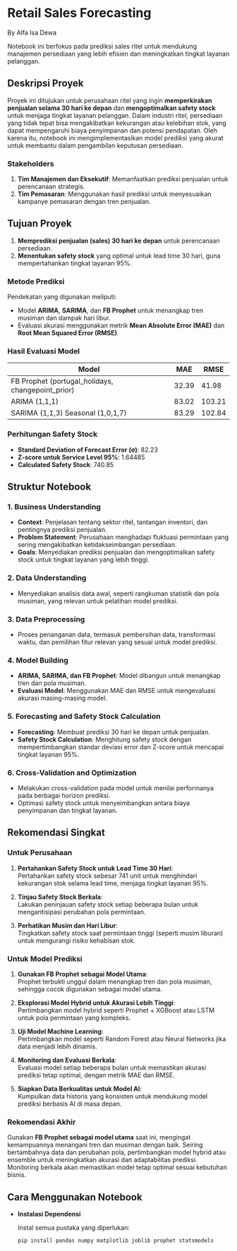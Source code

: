 # Retail Sales Forecasting
By Alfa Isa Dewa


Notebook ini berfokus pada prediksi sales ritel untuk mendukung manajemen persediaan yang lebih efisien dan meningkatkan tingkat layanan pelanggan.

## Deskripsi Proyek

Proyek ini ditujukan untuk perusahaan ritel yang ingin **memperkirakan penjualan selama 30 hari ke depan** dan **mengoptimalkan safety stock** untuk menjaga tingkat layanan pelanggan. Dalam industri ritel, persediaan yang tidak tepat bisa mengakibatkan kekurangan atau kelebihan stok, yang dapat mempengaruhi biaya penyimpanan dan potensi pendapatan. Oleh karena itu, notebook ini mengimplementasikan model prediksi yang akurat untuk membantu dalam pengambilan keputusan persediaan.

### Stakeholders

1. **Tim Manajemen dan Eksekutif**: Memanfaatkan prediksi penjualan untuk perencanaan strategis.
2. **Tim Pemasaran**: Menggunakan hasil prediksi untuk menyesuaikan kampanye pemasaran dengan tren penjualan.

## Tujuan Proyek

1. **Memprediksi penjualan (sales) 30 hari ke depan** untuk perencanaan persediaan.
2. **Menentukan safety stock** yang optimal untuk lead time 30 hari, guna mempertahankan tingkat layanan 95%.

### Metode Prediksi

Pendekatan yang digunakan meliputi:
- Model **ARIMA**, **SARIMA**, dan **FB Prophet** untuk menangkap tren musiman dan dampak hari libur.
- Evaluasi akurasi menggunakan metrik **Mean Absolute Error (MAE)** dan **Root Mean Squared Error (RMSE)**.

### Hasil Evaluasi Model

| Model                                                     | MAE       | RMSE      |
|-----------------------------------------------------------|-----------|-----------|
| FB Prophet (portugal_holidays, changepoint_prior)         | 32.39     | 41.98     |
| ARIMA (1,1,1)                                             | 83.02     | 103.21    |
| SARIMA (1,1,3) Seasonal (1,0,1,7)                         | 83.29     | 102.84    |


### Perhitungan Safety Stock

- **Standard Deviation of Forecast Error (σ)**: 82.23
- **Z-score untuk Service Level 95%**: 1.64485
- **Calculated Safety Stock**: 740.85

## Struktur Notebook

### 1. Business Understanding

   - **Context**: Penjelasan tentang sektor ritel, tantangan inventori, dan pentingnya prediksi penjualan.
   - **Problem Statement**: Perusahaan menghadapi fluktuasi permintaan yang sering mengakibatkan ketidakseimbangan persediaan.
   - **Goals**: Menyediakan prediksi penjualan dan mengoptimalkan safety stock untuk tingkat layanan yang lebih tinggi.

### 2. Data Understanding

   - Menyediakan analisis data awal, seperti rangkuman statistik dan pola musiman, yang relevan untuk pelatihan model prediksi.

### 3. Data Preprocessing

   - Proses penanganan data, termasuk pembersihan data, transformasi waktu, dan pemilihan fitur relevan yang sesuai untuk model prediksi.

### 4. Model Building

   - **ARIMA, SARIMA, dan FB Prophet**: Model dibangun untuk menangkap tren dan pola musiman.
   - **Evaluasi Model**: Menggunakan MAE dan RMSE untuk mengevaluasi akurasi masing-masing model.

### 5. Forecasting and Safety Stock Calculation

   - **Forecasting**: Membuat prediksi 30 hari ke depan untuk penjualan.
   - **Safety Stock Calculation**: Menghitung safety stock dengan mempertimbangkan standar deviasi error dan Z-score untuk mencapai tingkat layanan 95%.

### 6. Cross-Validation and Optimization

   - Melakukan cross-validation pada model untuk menilai performanya pada berbagai horizon prediksi.
   - Optimasi safety stock untuk menyeimbangkan antara biaya penyimpanan dan tingkat layanan.

## Rekomendasi Singkat

### **Untuk Perusahaan**

1. **Pertahankan Safety Stock untuk Lead Time 30 Hari**:  
   Pertahankan safety stock sebesar 741 unit untuk menghindari kekurangan stok selama lead time, menjaga tingkat layanan 95%.

2. **Tinjau Safety Stock Berkala**:  
   Lakukan peninjauan safety stock setiap beberapa bulan untuk mengantisipasi perubahan pola permintaan.

3. **Perhatikan Musim dan Hari Libur**:  
   Tingkatkan safety stock saat permintaan tinggi (seperti musim liburan) untuk mengurangi risiko kehabisan stok.

### **Untuk Model Prediksi**

1. **Gunakan FB Prophet sebagai Model Utama**:  
   Prophet terbukti unggul dalam menangkap tren dan pola musiman, sehingga cocok digunakan sebagai model utama.

2. **Eksplorasi Model Hybrid untuk Akurasi Lebih Tinggi**:  
   Pertimbangkan model hybrid seperti Prophet + XGBoost atau LSTM untuk pola permintaan yang kompleks.

3. **Uji Model Machine Learning**:  
   Pertimbangkan model seperti Random Forest atau Neural Networks jika data menjadi lebih dinamis.

4. **Monitoring dan Evaluasi Berkala**:  
   Evaluasi model setiap beberapa bulan untuk memastikan akurasi prediksi tetap optimal, dengan metrik MAE dan RMSE.

5. **Siapkan Data Berkualitas untuk Model AI**:  
   Kumpulkan data historis yang konsisten untuk mendukung model prediksi berbasis AI di masa depan.

### **Rekomendasi Akhir**

Gunakan **FB Prophet sebagai model utama** saat ini, mengingat kemampuannya menangani tren dan musiman dengan baik. Seiring bertambahnya data dan perubahan pola, pertimbangkan model hybrid atau ensemble untuk meningkatkan akurasi dan adaptabilitas prediksi. Monitoring berkala akan memastikan model tetap optimal sesuai kebutuhan bisnis.

## Cara Menggunakan Notebook
- **Instalasi Dependensi**

   Instal semua pustaka yang diperlukan:

   ```bash
   pip install pandas numpy matplotlib joblib prophet statsmodels
